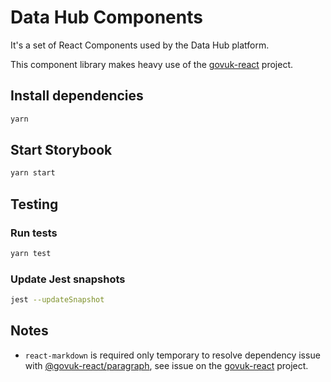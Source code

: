 # Data Hub Components

It's a set of React Components used by the Data Hub platform.

This component library makes heavy use of the [govuk-react](https://github.com/govuk-react/govuk-react) project.

## Install dependencies

```bash
yarn
```

## Start Storybook

```bash
yarn start
```

## Testing

### Run tests

```bash
yarn test
```

### Update Jest snapshots

```bash
jest --updateSnapshot
```

## Notes

* `react-markdown` is required only temporary to resolve dependency issue with [@govuk-react/paragraph](https://github.com/govuk-react/govuk-react/tree/master/components/paragraph), see issue on the [govuk-react](https://github.com/govuk-react/govuk-react/issues/425) project.
